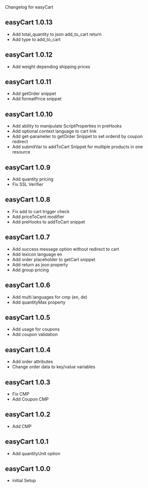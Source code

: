 Changelog for easyCart

easyCart 1.0.13
---------------------------------
+ Add total_quantity to json add_to_cart return
+ Add type to add_to_cart

easyCart 1.0.12
---------------------------------
+ Add weight depending shipping prices

easyCart 1.0.11
---------------------------------
+ Add getOrder snippet
+ Add formatPrice snippet

easyCart 1.0.10
---------------------------------
+ Add ability to manipulate ScriptProperties in preHooks
+ Add optional context language to cart link
+ Add get-parameter to getOrder Snippet to set orderid by coupon redirect
+ Add submitVar to addToCart Snippet for multiple products in one resource

easyCart 1.0.9
---------------------------------
+ Add quantity pricing
+ Fix SSL Verifier

easyCart 1.0.8
---------------------------------
+ Fix add to cart trigger check
+ Add priceToCent modifier
+ Add preHooks to addToCart snippet

easyCart 1.0.7
---------------------------------
+ Add success message option without redirect to cart
+ Add lexicon language en
+ Add order placeholder to getCart snippet
+ Add return as json property
+ Add group pricing

easyCart 1.0.6
---------------------------------
+ Add multi languages for cmp (en, de)
+ Add quantityMax property

easyCart 1.0.5
---------------------------------
+ Add usage for coupons
+ Add coupon validation

easyCart 1.0.4
---------------------------------
+ Add order attributes
+ Change order data to key/value variables

easyCart 1.0.3
---------------------------------
+ Fix CMP
+ Add Coupon CMP

easyCart 1.0.2
---------------------------------
+ Add CMP

easyCart 1.0.1
---------------------------------
+ Add quantityUnit option

easyCart 1.0.0
---------------------------------
+ initial Setup
